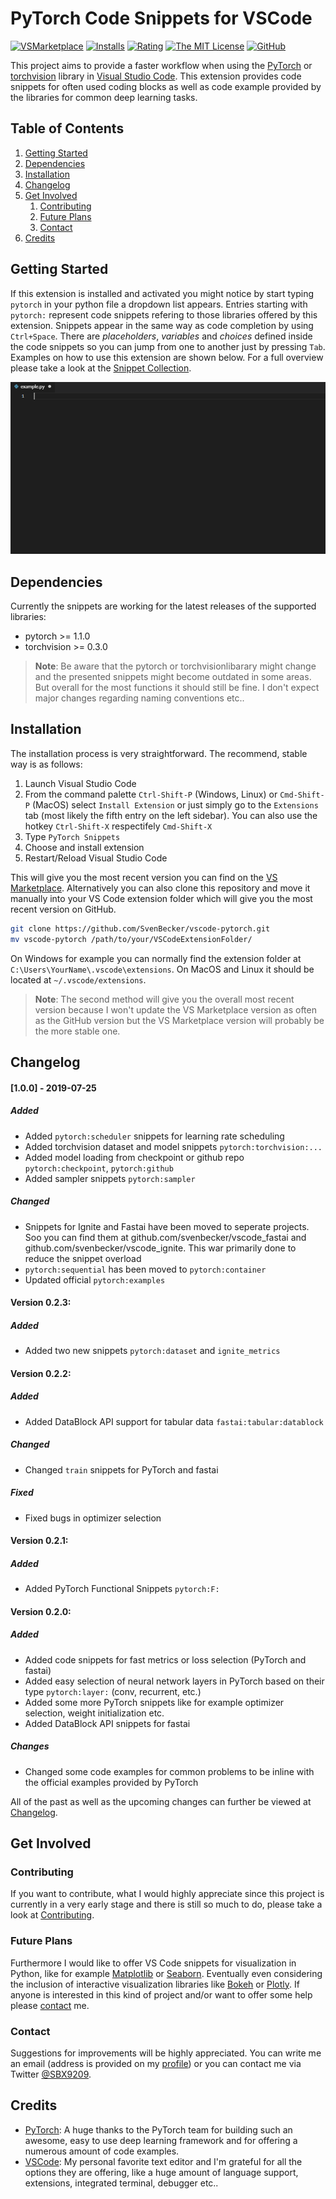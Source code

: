 # PyTorch Code Snippets for VSCode

[![VSMarketplace](https://vsmarketplacebadge.apphb.com/version-short/SBSnippets.pytorch-snippets.svg)](https://marketplace.visualstudio.com/items?itemName=SBSnippets.pytorch-snippets)
[![Installs](https://vsmarketplacebadge.apphb.com/installs/SBSnippets.pytorch-snippets.svg)](https://marketplace.visualstudio.com/items?itemName=SBSnippets.pytorch-snippets)
[![Rating](https://vsmarketplacebadge.apphb.com/rating-short/SBSnippets.pytorch-snippets.svg)](https://marketplace.visualstudio.com/items?itemName=SBSnippets.pytorch-snippets)
[![The MIT License](https://img.shields.io/badge/license-MIT-orange.svg)](LICENSE.md)
[![GitHub](https://img.shields.io/badge/github-v1.0.0-blue.svg)](https://github.com/SvenBecker/vscode-pytorch/releases)

This project aims to provide a faster workflow when using the [PyTorch](https://github.com/pytorch/pytorch) or [torchvision](https://github.com/pytorch/vision) library in [Visual Studio Code](https://code.visualstudio.com/).
This extension provides code snippets for often used coding blocks as well as code example provided by the libraries for common deep learning tasks.

## Table of Contents

1. [Getting Started](#usage)
2. [Dependencies](#dependencies)
3. [Installation](#installation)
4. [Changelog](#changelog)
5. [Get Involved](#involved)
    1. [Contributing](#contributing)
    2. [Future Plans](#plans)
    3. [Contact](#contact)
6. [Credits](#credits)

## <a name="usage" > </a> Getting Started

If this extension is installed and activated you might notice by start typing `pytorch` in your python file a dropdown list appears. Entries starting with `pytorch:` represent code snippets refering to those libraries offered by this extension.
Snippets appear in the same way as code completion by using `Ctrl+Space`. There are _placeholders_, _variables_ and _choices_ defined inside the code snippets so you can jump from one to another just by pressing `Tab`. Examples on how to use this extension are shown below. For a full overview please take a look at the [Snippet Collection](COLLECTIONS.md).

![PyTorch Preview](images/preview.gif)

## <a name="dependencies" > </a> Dependencies

Currently the snippets are working for the latest releases of the supported libraries:

* pytorch >= 1.1.0
* torchvision >= 0.3.0

>__Note__:
>Be aware that the pytorch or torchvisionlibarary might change and the presented snippets might become outdated in some areas. But overall for the most functions it should still be fine. I don't expect major changes regarding naming conventions etc..

## <a name="installation" > </a> Installation

The installation process is very straightforward. The recommend, stable way is as follows:

1. Launch Visual Studio Code
2. From the command palette `Ctrl-Shift-P` (Windows, Linux) or `Cmd-Shift-P` (MacOS) select `Install Extension` or just simply go to the `Extensions` tab (most likely the fifth entry on the left sidebar). You can also use the hotkey `Ctrl-Shift-X` respectifely `Cmd-Shift-X`
3. Type `PyTorch Snippets`
4. Choose and install extension
5. Restart/Reload Visual Studio Code

This will give you the most recent version you can find on the [VS Marketplace](https://marketplace.visualstudio.com/vscode).
Alternatively you can also clone this repository and move it manually into your VS Code extension folder which will give you
the most recent version on GitHub.

```sh
git clone https://github.com/SvenBecker/vscode-pytorch.git
mv vscode-pytorch /path/to/your/VSCodeExtensionFolder/
```

On Windows for example you can normally find the extension folder at `C:\Users\YourName\.vscode\extensions`. On MacOS and Linux it should be located at `~/.vscode/extensions`.

> __Note__: The second method will give you the overall most recent version because I won't update the VS Marketplace version as often
> as the GitHub version but the VS Marketplace version will probably be the more stable one.

## <a name="changelog" > </a> Changelog

#### [1.0.0] - 2019-07-25

##### Added

- Added `pytorch:scheduler` snippets for learning rate scheduling
- Added torchvision dataset and model snippets `pytorch:torchvision:...`
- Added model loading from checkpoint or github repo `pytorch:checkpoint`, `pytorch:github`
- Added sampler snippets `pytorch:sampler`

##### Changed

- Snippets for Ignite and Fastai have been moved to seperate projects. Soo you can find them at github.com/svenbecker/vscode_fastai and github.com/svenbecker/vscode_ignite. This war primarily done to reduce the snippet overload
- `pytorch:sequential` has been moved to `pytorch:container`
- Updated official `pytorch:examples`

#### Version 0.2.3:

##### Added

- Added two new snippets `pytorch:dataset` and `ignite_metrics`

#### Version 0.2.2:

##### Added

- Added DataBlock API support for tabular data `fastai:tabular:datablock`

##### Changed

- Changed `train` snippets for PyTorch and fastai

##### Fixed

- Fixed bugs in optimizer selection

#### Version 0.2.1:

##### Added

- Added PyTorch Functional Snippets `pytorch:F:`

#### Version 0.2.0:

##### Added

- Added code snippets for fast metrics or loss selection (PyTorch and fastai)
- Added easy selection of neural network layers in PyTorch based on their type `pytorch:layer:` (conv, recurrent, etc.)
- Added some more PyTorch snippets like for example optimizer selection, weight initialization etc.
- Added DataBlock API snippets for fastai

##### Changes

- Changed some code examples for common problems to be inline with the official examples provided by PyTorch
  
All of the past as well as the upcoming changes can further be viewed at [Changelog](CHANGELOG.md).

## <a name="involved" > </a> Get Involved

### <a name="contributing" > </a> Contributing

If you want to contribute, what I would highly appreciate since this project is currently in a very early stage
and there is still so much to do, please take a look at [Contributing](CONTRIBUTING.md).

### <a name="plans" > </a> Future Plans

Furthermore I would like to offer VS Code snippets for visualization in Python, like for
example [Matplotlib](https://matplotlib.org/api/pyplot_api.html) or [Seaborn](https://seaborn.pydata.org/). Eventually even considering the inclusion of interactive visualization libraries like [Bokeh](https://bokeh.pydata.org/en/latest/) or [Plotly](https://plot.ly/). If anyone is interested in this kind of project and/or want to offer some help please
[contact](#contact) me.

### <a name="contact" > </a> Contact

Suggestions for improvements will be highly appreciated. You can write me an email (address is provided on my [profile](https://github.com/SvenBecker)) or you can contact me via Twitter [@SBX9209](https://twitter.com/SBX9209).

## <a name="credits" > </a> Credits

* [PyTorch](https://pytorch.org/): A huge thanks to the PyTorch team for building such an awesome, easy to use deep learning framework and for offering a numerous amount of code examples.
* [VSCode](https://code.visualstudio.com/): My personal favorite text editor and I'm grateful for all the options they are offering, like a huge amount of language support, extensions, integrated terminal, debugger etc..
